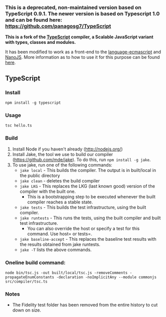 ### This is a deprecated, non-maintained version based on TypeScript 0.9.1. The newer version is based on Typescript 1.0 and can be found here: https://github.com/panagosg7/TypeScript


**This is a fork of the [TypeScript](https://typescript.codeplex.com/) compiler, a Scalable JavaScript variant with types, classes and modules.**

It has been modified to work as a front-end to the [language-ecmascript](https://github.com/UCSD-PL/language-ecmascript) and [NanoJS](https://github.com/UCSD-PL/nano-js). More information as to how to use it for this purpose can be found [here](https://github.com/UCSD-PL/nano-js).


## TypeScript


### Install

    npm install -g typescript



### Usage
    
    tsc hello.ts



### Build

1.  Install Node if you haven't already (http://nodejs.org/)
2.  Install Jake, the tool we use to build our compiler (https://github.com/mde/jake). To do this, run `npm install -g jake`.
3.  To use jake, run one of the following commands: 
    - `jake local` - This builds the compiler. The output is in built/local in the public directory 
    - `jake clean` - deletes the build compiler 
    - `jake LKG` - This replaces the LKG (last known good) version of the compiler with the built one.
        - This is a bootstrapping step to be executed whenever the built compiler reaches a stable state.
    - `jake tests` - This builds the test infrastructure, using the built compiler. 
    - `jake runtests` - This runs the tests, using the built compiler and built test infrastructure. 
        - You can also override the host or specify a test for this command. Use host=<hostName> or tests=<testPath>. 
    - `jake baseline-accept` - This replaces the baseline test results with the results obtained from jake runtests. 
    - `jake -T` lists the above commands. 



### Oneline build command:
  
    node bin/tsc.js -out built/local/tsc.js -removeComments -propagateEnumConstants -declaration -noImplicitAny --module commonjs src/compiler/tsc.ts



### Notes

 * The Fidelity test folder has been removed from the entire history to cut down on size.
